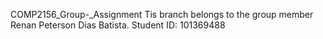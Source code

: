 COMP2156_Group-_Assignment
Tis branch belongs to the group member Renan Peterson Dias Batista.
Student ID: 101369488